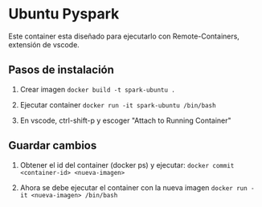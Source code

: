 # Ubuntu Pyspark

Este container esta diseñado para ejecutarlo con Remote-Containers, extensión de vscode.

## Pasos de instalación

1. Crear imagen
   `docker build -t spark-ubuntu .`

2. Ejecutar container
   `docker run -it spark-ubuntu /bin/bash`

3. En vscode, ctrl-shift-p y escoger "Attach to Running Container"

## Guardar cambios

1. Obtener el id del container (docker ps) y ejecutar:
   `docker commit <container-id> <nueva-imagen>`

2. Ahora se debe ejecutar el container con la nueva imagen
   `docker run -it <nueva-imagen> /bin/bash`
